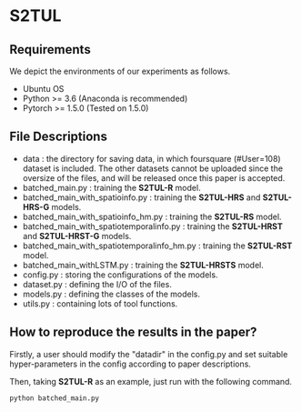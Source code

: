 # S2TUL

## Requirements
We depict the environments of our experiments as follows.
* Ubuntu OS
* Python >= 3.6 (Anaconda is recommended)
* Pytorch >= 1.5.0 (Tested on 1.5.0)

## File Descriptions
* data : the directory for saving data, in which foursquare (#User=108) dataset is included. 
        The other datasets cannot be uploaded since the oversize of the files, and will 
        be released once this paper is accepted.
* batched_main.py : training the **S2TUL-R** model.
* batched_main_with_spatioinfo.py : training the **S2TUL-HRS** and **S2TUL-HRS-G** models.
* batched_main_with_spatioinfo_hm.py : training the **S2TUL-RS** model.
* batched_main_with_spatiotemporalinfo.py : training the **S2TUL-HRST** and **S2TUL-HRST-G** models.
* batched_main_with_spatiotemporalinfo_hm.py : training the **S2TUL-RST** model.
* batched_main_withLSTM.py : training the **S2TUL-HRSTS** model.
* config.py : storing the configurations of the models.
* dataset.py : defining the I/O of the files.
* models.py : defining the classes of the models.
* utils.py : containing lots of tool functions.

## How to reproduce the results in the paper?
Firstly, a user should modify the "datadir" in the config.py and set suitable hyper-parameters in the config
 according to paper descriptions.

Then, taking **S2TUL-R** as an example, just run with the following command.
```shell script
python batched_main.py
```
